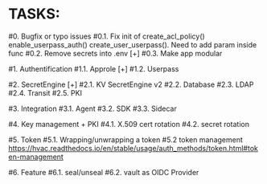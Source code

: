 # TASKS:
#0. Bugfix or typo issues
#0.1. Fix init of create_acl_policy() enable_userpass_auth() create_user_userpass(). Need to add param inside func 
#0.2. Remove secrets into .env
[+] #0.3. Make app modular

#1. Authentification
#1.1. Approle
[+] #1.2. Userpass 

#2. SecretEngine
[+] #2.1. KV SecretEngine v2
#2.2. Database
#2.3. LDAP
#2.4. Transit
#2.5. PKI


#3. Integration
#3.1. Agent
#3.2. SDK
#3.3. Sidecar

#4. Key management + PKI
#4.1. X.509 cert rotation
#4.2. secret rotation

#5. Token
#5.1. Wrapping/unwrapping a token
#5.2 token management https://hvac.readthedocs.io/en/stable/usage/auth_methods/token.html#token-management

#6. Feature
#6.1. seal/unseal
#6.2. vault as OIDC Provider